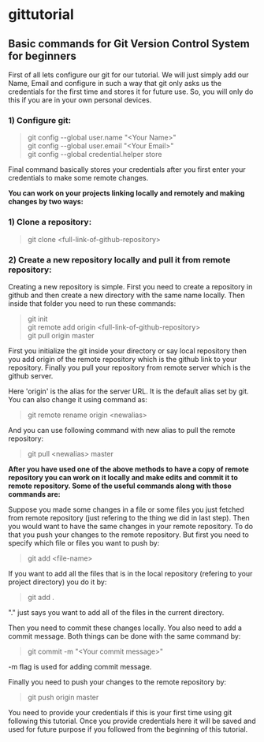 # gittutorial

## Basic commands for Git Version Control System for beginners

First of all lets configure our git for our tutorial. We will just simply add our Name, Email and configure in such a way that git only asks us the credentials for the first time and stores it for future use. So, you will only do this if you are in your own personal devices.

### **1) Configure git**:
> git config --global user.name "&lt;Your Name&gt;"  
> git config --global user.email "&lt;Your Email&gt;"  
> git config --global credential.helper store

Final command basically stores your credentials after you first enter your credentials to make some remote changes.

**You can work on your projects linking locally and remotely and making changes by two ways:**

### **1) Clone a repository**:
> git clone &lt;full-link-of-github-repository&gt;

### **2) Create a new repository locally and pull it from remote repository**:
Creating a new repository is simple. First you need to create a repository in github and then create a new directory with the same name locally. Then inside that folder you need to run these commands:
> git init  
> git remote add origin &lt;full-link-of-github-repository&gt;  
> git pull origin master

First you initialize the git inside your directory or say local repository then you add origin of the remote repository which is the github link to your repository. Finally you pull your repository from remote server which is the github server.

Here 'origin' is the alias for the server URL. It is the default alias set by git. You can also change it using command as:
> git remote rename origin &lt;newalias&gt;

And you can use following command with new alias to pull the remote repository:
> git pull &lt;newalias&gt; master

**After you have used one of the above methods to have a copy of remote repository you can work on it locally and make edits and commit it to remote repository. Some of the useful commands along with those commands are:**

Suppose you made some changes in a file or some files you just fetched from remote repository (just refering to the thing we did in last step). Then you would want to have the same changes in your remote repository. To do that you push your changes to the remote repository.
But first you need to specify which file or files you want to push by:
> git add &lt;file-name&gt;  

If you want to add all the files that is in the local repository (refering to your project directory) you do it by:
> git add .  

"." just says you want to add all of the files in the current directory.

Then you need to commit these changes locally. You also need to add a commit message. Both things can be done with the same command by:
> git commit -m "&lt;Your commit message&gt;"  

-m flag is used for adding commit message.

Finally you need to push your changes to the remote repository by:
> git push origin master

You need to provide your credentials if this is your first time using git following this tutorial. Once you provide credentials here it will be saved and used for future purpose if you followed from the beginning of this tutorial.
